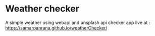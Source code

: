 # Weather checker

A simple weather using webapi and unsplash api checker app live at : https://samarpanrana.github.io/weatherChecker/
